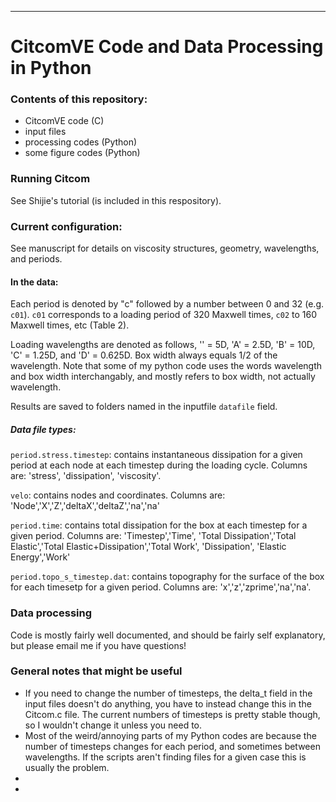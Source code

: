 --------------------------------------------------------------------------------------
# CitcomVE Code and Data Processing in Python

### Contents of this repository:
- CitcomVE code (C) 
- input files
- processing codes (Python)
- some figure codes (Python)

### Running Citcom
See Shijie's tutorial (is included in this respository). 

### Current configuration:
See manuscript for details on viscosity structures, geometry, wavelengths, and periods.  

#### In the data:
Each period is denoted by "c" followed by a number between 0 and 32 (e.g. `c01`).  `c01` corresponds to a loading period of 320 Maxwell times, `c02` to 160 Maxwell times, etc (Table 2). 

Loading wavelengths are denoted as follows, '' = 5D, 'A' = 2.5D, 'B' = 10D, 'C' = 1.25D, and 'D' = 0.625D.  Box width always equals 1/2 of the wavelength.  Note that some of my python code uses the words wavelength and box width interchangably, and mostly refers to box width, not actually wavelength. 

Results are saved to folders named in the inputfile `datafile` field.  
 
##### Data file types: 
 
`period.stress.timestep`: contains instantaneous dissipation for a given period at each node at each timestep during the loading cycle. Columns are: 'stress', 'dissipation', 'viscosity'.

`velo`: contains nodes and coordinates. Columns are: 'Node','X','Z','deltaX','deltaZ','na','na'

`period.time`: contains total dissipation for the box at each timestep for a given period. Columns are: 'Timestep','Time', 'Total Dissipation','Total Elastic','Total Elastic+Dissipation','Total Work', 'Dissipation', 'Elastic Energy','Work'

`period.topo_s_timestep.dat`: contains topography for the surface of the box for each timesetp for a given period. Columns are: 'x','z','zprime','na','na'.  


### Data processing 
Code is mostly fairly well documented, and should be fairly self explanatory, but please email me if you have questions! 

### General notes that might be useful

- If you need to change the number of timesteps, the delta_t field in the input files doesn't do anything, you have to instead change this in the Citcom.c file.  The current numbers of timesteps is pretty stable though, so I wouldn't change it unless you need to. 
- Most of the weird/annoying parts of my Python codes are because the number of timesteps changes for each period, and sometimes between wavelengths. If the scripts aren't finding files for a given case this is usually the problem. 
-   
-
